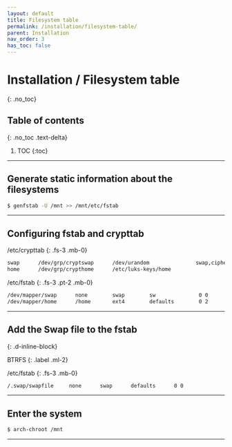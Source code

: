 ```yaml
---
layout: default
title: Filesystem table
permalink: /installation/filesystem-table/
parent: Installation
nav_order: 3
has_toc: false
---
```


# Installation / Filesystem table
{: .no_toc}

## Table of contents
{: .no_toc .text-delta}

1. TOC
{:toc}

---

## Generate static information about the filesystems

```bash
$ genfstab -U /mnt >> /mnt/etc/fstab
```

---

## Configuring fstab and crypttab

/etc/crypttab
{: .fs-3 .mb-0}

```bash
swap      /dev/grp/cryptswap      /dev/urandom	             swap,cipher=aes-xts-plain64,size=256
home      /dev/grp/crypthome      /etc/luks-keys/home
```

/etc/fstab
{: .fs-3 .pt-2 .mb-0}

```bash
/dev/mapper/swap      none        swap        sw              0 0
/dev/mapper/home      /home       ext4        defaults        0 2
```

---

## Add the Swap file to the fstab
{: .d-inline-block}

BTRFS
{: .label .ml-2}

/etc/fstab
{: .fs-3 .mb-0}

```bash
/.swap/swapfile     none      swap      defaults      0 0
```

---

## Enter the system

```bash
$ arch-chroot /mnt
```

---
